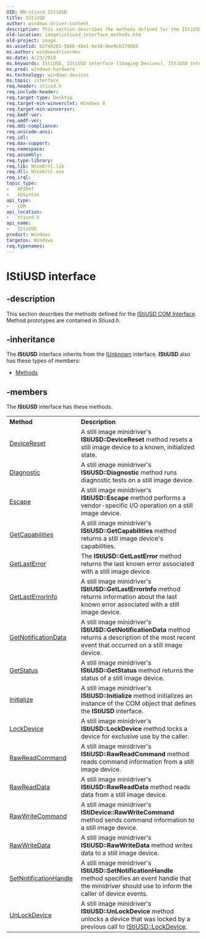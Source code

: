 ```yaml
---
UID: NN:stiusd.IStiUSD
title: IStiUSD
author: windows-driver-content
description: This section describes the methods defined for the IStiUSD COM Interface. Method prototypes are contained in Stiusd.h.
old-location: image\istiusd_interface_methods.htm
old-project: image
ms.assetid: 62740263-5bbb-48e1-be3d-9ee9cb37d6b9
ms.author: windowsdriverdev
ms.date: 4/23/2018
ms.keywords: IStiUSD, IStiUSD interface [Imaging Devices], IStiUSD interface [Imaging Devices],described, image.istiusd_interface_methods, stifnc_2fa7c229-f4c5-455e-ba93-019c5b84dd79.xml, stiusd/IStiUSD
ms.prod: windows-hardware
ms.technology: windows-devices
ms.topic: interface
req.header: stiusd.h
req.include-header: 
req.target-type: Desktop
req.target-min-winverclnt: Windows 8
req.target-min-winversvr: 
req.kmdf-ver: 
req.umdf-ver: 
req.ddi-compliance: 
req.unicode-ansi: 
req.idl: 
req.max-support: 
req.namespace: 
req.assembly: 
req.type-library: 
req.lib: NtosKrnl.lib
req.dll: NtosKrnl.exe
req.irql: 
topic_type:
-	APIRef
-	kbSyntax
api_type:
-	COM
api_location:
-	stiusd.h
api_name:
-	IStiUSD
product: Windows
targetos: Windows
req.typenames: 
---
```


# IStiUSD interface


## -description



This section describes the methods defined for the <a href="https://msdn.microsoft.com/2f805955-8c66-4c9e-839e-c8a98c6637a8">IStiUSD COM Interface</a>. Method prototypes are contained in <i>Stiusd.h</i>.




## -inheritance

The <b xmlns:loc="http://microsoft.com/wdcml/l10n">IStiUSD</b> interface inherits from the <a href="https://msdn.microsoft.com/33f1d79a-33fc-4ce5-a372-e08bda378332">IUnknown</a> interface. <b>IStiUSD</b> also has these types of members:
<ul>
<li><a href="https://docs.microsoft.com/">Methods</a></li>
</ul>

## -members

The <b>IStiUSD</b> interface has these methods.
<table class="members" id="memberListMethods">
<tr>
<th align="left" width="37%">Method</th>
<th align="left" width="63%">Description</th>
</tr>
<tr data="declared;">
<td align="left" width="37%">
<a href="https://msdn.microsoft.com/library/windows/hardware/dn939354">DeviceReset</a>
</td>
<td align="left" width="63%">
A still image minidriver's <b>IStiUSD::DeviceReset</b> method resets a still image device to a known, initialized state.

</td>
</tr>
<tr data="declared;">
<td align="left" width="37%">
<a href="https://msdn.microsoft.com/bf99c34e-5a71-4f2b-8dca-bed87d18b352">Diagnostic</a>
</td>
<td align="left" width="63%">
A still image minidriver's <b>IStiUSD::Diagnostic</b> method runs diagnostic tests on a still image device.

</td>
</tr>
<tr data="declared;">
<td align="left" width="37%">
<a href="https://msdn.microsoft.com/library/windows/hardware/mt637428">Escape</a>
</td>
<td align="left" width="63%">
A still image minidriver's <b>IStiUSD::Escape</b> method performs a vendor-specific I/O operation on a still image device.

</td>
</tr>
<tr data="declared;">
<td align="left" width="37%">
<a href="https://msdn.microsoft.com/library/windows/hardware/hh451391">GetCapabilities</a>
</td>
<td align="left" width="63%">
A still image minidriver's <b>IStiUSD::GetCapabilities</b> method returns a still image device's capabilities.

</td>
</tr>
<tr data="declared;">
<td align="left" width="37%">
<a href="https://msdn.microsoft.com/a7f265b8-c8a9-4a79-85e2-e3f52bf25f31">GetLastError</a>
</td>
<td align="left" width="63%">
The <b>IStiUSD::GetLastError</b> method returns the last known error associated with a still image device.

</td>
</tr>
<tr data="declared;">
<td align="left" width="37%">
<a href="https://msdn.microsoft.com/0b393f55-6054-4c45-aa3d-7588139b34e5">GetLastErrorInfo</a>
</td>
<td align="left" width="63%">
A still image minidriver's <b>IStiUSD::GetLastErrorInfo</b> method returns information about the last known error associated with a still image device.

</td>
</tr>
<tr data="declared;">
<td align="left" width="37%">
<a href="https://msdn.microsoft.com/c4293fa8-07c9-40b2-acc2-8a3128b6dad4">GetNotificationData</a>
</td>
<td align="left" width="63%">
A still image minidriver's <b>IStiUSD::GetNotificationData</b> method returns a description of the most recent event that occurred on a still image device.

</td>
</tr>
<tr data="declared;">
<td align="left" width="37%">
<a href="https://msdn.microsoft.com/library/windows/hardware/hh406321">GetStatus</a>
</td>
<td align="left" width="63%">
A still image minidriver's <b>IStiUSD::GetStatus</b> method returns the status of a still image device.

</td>
</tr>
<tr data="declared;">
<td align="left" width="37%">
<a href="https://msdn.microsoft.com/library/windows/hardware/ff550945">Initialize</a>
</td>
<td align="left" width="63%">
A still image minidriver's <b>IStiUSD::Initialize</b> method initializes an instance of the COM object that defines the <b>IStiUSD</b> interface.

</td>
</tr>
<tr data="declared;">
<td align="left" width="37%">
<a href="https://msdn.microsoft.com/cb91ef14-53d7-42fa-b3e5-54eb3b0925b8">LockDevice</a>
</td>
<td align="left" width="63%">
A still image minidriver's <b>IStiUSD::LockDevice</b> method locks a device for exclusive use by the caller.

</td>
</tr>
<tr data="declared;">
<td align="left" width="37%">
<a href="https://msdn.microsoft.com/603f8b76-eb3b-41aa-932c-322f5405a29b">RawReadCommand</a>
</td>
<td align="left" width="63%">
A still image minidriver's <b>IStiUSD::RawReadCommand</b> method reads command information from a still image device.

</td>
</tr>
<tr data="declared;">
<td align="left" width="37%">
<a href="https://msdn.microsoft.com/6ae64309-da53-420b-bf87-e8924e902dba">RawReadData</a>
</td>
<td align="left" width="63%">
A still image minidriver's <b>IStiUSD::RawReadData</b> method reads data from a still image device.

</td>
</tr>
<tr data="declared;">
<td align="left" width="37%">
<a href="https://msdn.microsoft.com/c1b03ff5-1924-4221-b177-15214a8bf4f1">RawWriteCommand</a>
</td>
<td align="left" width="63%">
A still image minidriver's <b>IStiDevice::RawWriteCommand</b> method sends command information to a still image device.

</td>
</tr>
<tr data="declared;">
<td align="left" width="37%">
<a href="https://msdn.microsoft.com/82700669-b98f-486c-a7a6-cd7138300f11">RawWriteData</a>
</td>
<td align="left" width="63%">
A still image minidriver's <b>IStiUSD::RawWriteData</b> method writes data to a still image device.

</td>
</tr>
<tr data="declared;">
<td align="left" width="37%">
<a href="https://msdn.microsoft.com/096e9b7a-fc50-46a2-b67a-7128dba13321">SetNotificationHandle</a>
</td>
<td align="left" width="63%">
A still image minidriver's <b>IStiUSD::SetNotificationHandle</b> method specifies an event handle that the minidriver should use to inform the caller of device events.

</td>
</tr>
<tr data="declared;">
<td align="left" width="37%">
<a href="https://msdn.microsoft.com/ae19ae38-3bca-42c8-8713-68bb161104b8">UnLockDevice</a>
</td>
<td align="left" width="63%">
A still image minidriver's <b>IStiUSD::UnLockDevice</b> method unlocks a device that was locked by a previous call to <a href="https://msdn.microsoft.com/library/windows/hardware/ff543829">IStiUSD::LockDevice</a>.

</td>
</tr>
</table> 

